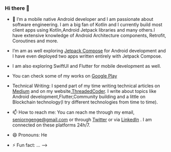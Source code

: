 ### Hi there 👋

<!--
**ngengesenior/ngengesenior** is a ✨ _special_ ✨ repository because its `README.md` (this file) appears on your GitHub profile.

Here are some ideas to get you started:
-->

- 🔭 I’m a mobile native Android developer and I am passionate about software engineering. I am a big fan of Kotlin and I currently build most client apps using Kotlin,Android Jetpack libraries and many others.I have extensive knowledge of Android Architecture components, Retrofit, Coroutines and more.

- I’m am as well exploring [Jetpack Compose](https://developer.android.com/jetpack/compose) for Android development and I have even deployed two apps written entirely with Jetpack Compose.
- I am also exploring SwiftUI and Flutter for mobile development as well.
- You can check some of my works on [Google Play](https://play.google.com/store/apps/developer?id=Ngenge+Senior+Nlinwe&hl)

- Technical Writing: I spend part of my time writing technical articles on [Medium](https://ngengesenior.medium.com/) and on my website,[ThreadedCoder](http://threadedcoder.com). I write about topics like Android development,Flutter,Community building and a little on Blockchain technology(I try different technologies from time to time).

- 📫 How to reach me: You can reach me through my email, seniorngenge@gmail.com or through [Twitter](https://twitter.com/ngenge_senior) or via [LinkedIn](https://www.linkedin.com/in/ngengesenior) . I am connected on these platforms 24h/7.

- 😄 Pronouns: He
- ⚡ Fun fact: ...
-->
